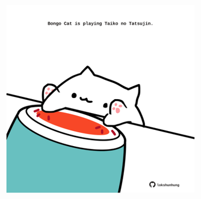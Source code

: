 <!-- built at 13/10/2024, 01:27:54 UTC -->
<p align="center">
  <img width="500" height="500" src="./ReadmeImage.svg">
</p>
